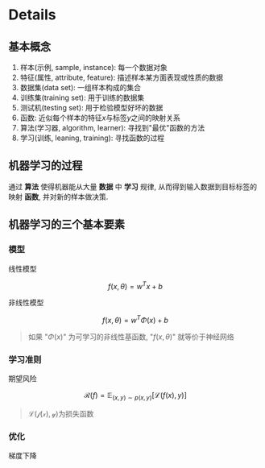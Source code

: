 # Details

## 基本概念

1. 样本(示例, sample, instance): 每一个数据对象
2. 特征(属性, attribute, feature): 描述样本某方面表现或性质的数据
3. 数据集(data set): 一组样本构成的集合
4. 训练集(training set): 用于训练的数据集
5. 测试机(testing set): 用于检验模型好坏的数据
6. 函数: 近似每个样本的特征$x$与标签$y$之间的映射关系
7. 算法(学习器, algorithm, learner): 寻找到"最优"函数的方法
8. 学习(训练, leaning, training): 寻找函数的过程

## 机器学习的过程

通过 **算法** 使得机器能从大量 **数据** 中 **学习** 规律, 从而得到输入数据到目标标签的映射 **函数**, 并对新的样本做决策.

## 机器学习的三个基本要素

### 模型

线性模型

$$
f(x, \theta) = w ^{T}x + b
$$

非线性模型

$$
f(x, \theta) = w ^{T} \Phi(x) + b
$$

> 如果 "$\Phi(x)$" 为可学习的非线性基函数, "$f(x, \theta)$" 就等价于神经网络

### 学习准则

期望风险

$$
\mathcal{R}(f) = \mathbb{E} _{(x, y) \sim p(x, y)} [\mathcal{L}(f(x), y)]
$$

> $\mathcal{L(f(x), y)}$为损失函数

### 优化

梯度下降

